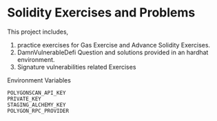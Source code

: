 # Solidity Exercises and Problems

This project includes,
1. practice exercises for Gas Exercise and Advance Solidity Exercises.
2. DamnVulnerableDefi Question and solutions provided in an hardhat environment.
3. Signature vulnerabilities related Exercises


Environment Variables
```agsl
POLYGONSCAN_API_KEY
PRIVATE_KEY
STAGING_ALCHEMY_KEY
POLYGON_RPC_PROVIDER
```

